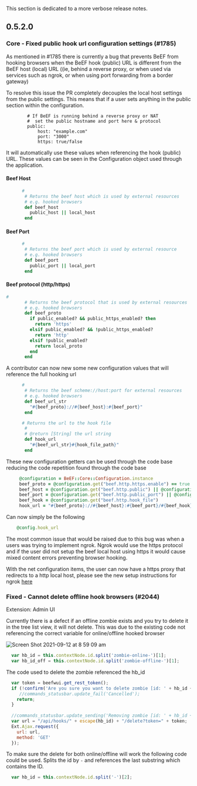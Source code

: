 This section is dedicated to a more verbose release notes.

## 0.5.2.0

### Core - Fixed public hook url configuration settings (#1785)

As mentioned in #1785 there is currently a bug that prevents BeEF from hooking browsers when the BeEF hook (public) URL is different from the BeEF host (local) URL ((ie, behind a reverse proxy, or when used via services such as ngrok, or when using port forwarding from a border gateway)

To resolve this issue the PR completely decouples the local host settings from the public settings.
This means that if a user sets anything in the public section within the configuration.

```YAM
        # If BeEF is running behind a reverse proxy or NAT
        #  set the public hostname and port here & protocol
        public:
            host: "example.com"
            port: "3000"
            https: true/false
```

It will automatically use these values when referencing the hook (public) URL.
These values can be seen in the Configuration object used through the application.

#### Beef Host
```Ruby
      #
       # Returns the beef host which is used by external resources
       # e.g. hooked browsers
       def beef_host
         public_host || local_host
       end
```
#### Beef Port
```Ruby
      #
       # Returns the beef port which is used by external resource
       # e.g. hooked browsers
       def beef_port
         public_port || local_port
       end
```

#### Beef protocol (http/https)
```Ruby
#
       # Returns the beef protocol that is used by external resources
       # e.g. hooked browsers
       def beef_proto
         if public_enabled? && public_https_enabled? then
           return 'https'
         elsif public_enabled? && !public_https_enabled?
           return 'http'
         elsif !public_enabled?
           return local_proto
         end
       end
```

A contributor can now new some new configuration values that will reference the full hooking url

```Ruby
      #
       # Returns the beef scheme://host:port for external resources
       # e.g. hooked browsers
       def beef_url_str
         "#{beef_proto}://#{beef_host}:#{beef_port}"
       end

      # Returns the url to the hook file
       #
       # @return [String] the url string
       def hook_url
         "#{beef_url_str}#{hook_file_path}"
       end
```

These new configuration getters can be used through the code base reducing the code repetition found through the code base

```Ruby    
     @configuration = BeEF::Core::Configuration.instance
     beef_proto = @configuration.get("beef.http.https.enable") == true ? "https" : "http";
     beef_host = @configuration.get("beef.http.public") || @configuration.get("beef.http.host")
     beef_port = @configuration.get("beef.http.public_port") || @configuration.get("beef.http.port")
     beef_hook = @configuration.get("beef.http.hook_file")
     hook_url = "#{beef_proto}://#{beef_host}:#{beef_port}/#{beef_hook}"
```

Can now simply be the following

```Ruby
    @config.hook_url
```

The most common issue that would be raised due to this bug was when a users was trying to implement ngrok.
Ngrok would use the https protocol and if the user did not setup the beef local host using https it would cause mixed content errors preventing browser hooking.

With the net configuration items, the user can now have a https proxy that redirects to a http local host, please see the new setup instructions for ngrok [here](https://github.com/beefproject/beef/wiki/FAQ#how-do-i-configure-beef-with-ngrok)

### Fixed - Cannot delete offline hook browsers (#2044)
Extension: Admin UI

Currently there is a defect if an offline zombie exists and you try to delete it in the tree list view, it will not delete.
This was due to the existing code not referencing the correct variable for online/offline hooked browser

![Screen Shot 2021-09-12 at 8 59 09 am](https://user-images.githubusercontent.com/689558/132963657-95dd2563-3a8a-44cb-832b-02a8c04388a9.png)

```Javascript
  var hb_id = this.contextNode.id.split('zombie-online-')[1];
  var hb_id_off = this.contextNode.id.split('zombie-offline-')[1];
```

The code used to delete the zombie referenced the hb_id

```Javascript
  var token = beefwui.get_rest_token();
  if (!confirm('Are you sure you want to delete zombie [id: ' + hb_id + '] ?\nWarning: this will remove all zombie related data, including logs and command results!')) {
     //commands_statusbar.update_fail('Cancelled');
    return;
  }
     
  //commands_statusbar.update_sending('Removing zombie [id: ' + hb_id + '] ...');
  var url = "/api/hooks/" + escape(hb_id) + "/delete?token=" + token;
  Ext.Ajax.request({
    url: url,
    method: 'GET'
  });
```

To make sure the delete for both online/offline will work the following code could be used.
Splits the id by `-` and references the last substring which contains the ID.

```Javascript
  var hb_id = this.contextNode.id.split('-')[2];
```
